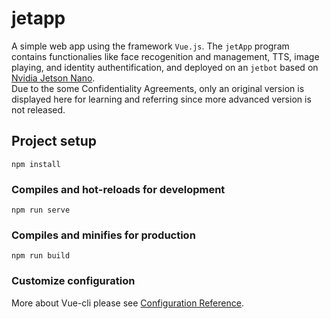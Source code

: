 # jetapp

A simple web app using the framework `Vue.js`. The `jetApp` program contains functionalies like face recogenition and management, TTS, image playing, and identity authentification, and deployed on an `jetbot` based on [Nvidia Jetson Nano](https://developer.nvidia.com/embedded/jetson-nano).    
Due to the some Confidentiality Agreements, only an original version is displayed here for learning and referring since more advanced version is not released.

## Project setup
```
npm install
```

### Compiles and hot-reloads for development
```
npm run serve
```

### Compiles and minifies for production
```
npm run build
```

### Customize configuration
More about Vue-cli please see [Configuration Reference](https://cli.vuejs.org/config/).
